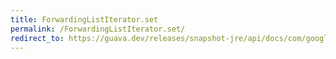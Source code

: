 ```yaml
---
title: ForwardingListIterator.set
permalink: /ForwardingListIterator.set/
redirect_to: https://guava.dev/releases/snapshot-jre/api/docs/com/google/common/collect/ForwardingListIterator.html#set-E-
---
```

